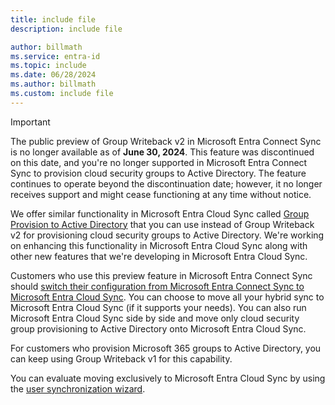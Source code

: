 ```yaml
---
title: include file
description: include file

author: billmath
ms.service: entra-id
ms.topic: include
ms.date: 06/28/2024
ms.author: billmath
ms.custom: include file
---
```



>[!IMPORTANT]
>The public preview of Group Writeback v2 in Microsoft Entra Connect Sync is no longer available as of **June 30, 2024**. This feature was discontinued on this date, and you're no longer supported in Microsoft Entra Connect Sync to provision cloud security groups to Active Directory. The feature continues to operate beyond the discontinuation date; however, it no longer receives support and might cease functioning at any time without notice.
>
>We offer similar functionality in Microsoft Entra Cloud Sync called [Group Provision to Active Directory](~/identity/hybrid/cloud-sync/how-to-configure-entra-to-active-directory.md) that you can use instead of Group Writeback v2 for provisioning cloud security groups to Active Directory. We're working on enhancing this functionality in Microsoft Entra Cloud Sync along with other new features that we're developing in Microsoft Entra Cloud Sync.
>
>Customers who use this preview feature in Microsoft Entra Connect Sync should [switch their configuration from Microsoft Entra Connect Sync to Microsoft Entra Cloud Sync](https://aka.ms/GWBV2toGPADCS). You can choose to move all your hybrid sync to Microsoft Entra Cloud Sync (if it supports your needs). You can also run Microsoft Entra Cloud Sync side by side and move only cloud security group provisioning to Active Directory onto Microsoft Entra Cloud Sync.
>
>For customers who provision Microsoft 365 groups to Active Directory, you can keep using Group Writeback v1 for this capability.
>
>You can evaluate moving exclusively to Microsoft Entra Cloud Sync by using the [user synchronization wizard](https://aka.ms/EvaluateSyncOptions).